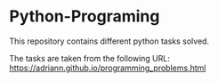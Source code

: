# Python-Programing
This repository contains different python tasks solved.

The tasks are taken from the following URL:
https://adriann.github.io/programming_problems.html

